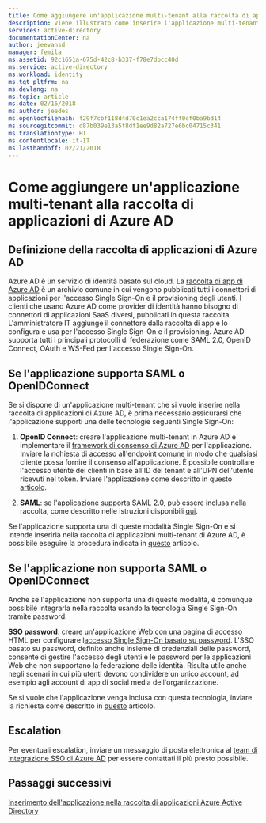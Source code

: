 ```yaml
---
title: Come aggiungere un'applicazione multi-tenant alla raccolta di applicazioni di Azure AD | Microsoft Docs
description: Viene illustrato come inserire l'applicazione multi-tenant sviluppata personalizzata nella raccolta di applicazioni di AD Azure
services: active-directory
documentationCenter: na
author: jeevansd
manager: femila
ms.assetid: 92c1651a-675d-42c8-b337-f78e7dbcc40d
ms.service: active-directory
ms.workload: identity
ms.tgt_pltfrm: na
ms.devlang: na
ms.topic: article
ms.date: 02/16/2018
ms.author: jeedes
ms.openlocfilehash: f29f7cbf118d4d70c1ea2cca174ff0cf0ba9bd14
ms.sourcegitcommit: d87b039e13a5f8df1ee9d82a727e6bc04715c341
ms.translationtype: HT
ms.contentlocale: it-IT
ms.lasthandoff: 02/21/2018
---
```

# <a name="how-to-add-a-multi-tenant-application-to-the-azure-ad-application-gallery"></a>Come aggiungere un'applicazione multi-tenant alla raccolta di applicazioni di Azure AD

## <a name="what-is-the-azure-ad-application-gallery"></a>Definizione della raccolta di applicazioni di Azure AD

Azure AD è un servizio di identità basato sul cloud. La [raccolta di app di Azure AD](https://azure.microsoft.com/marketplace/active-directory/all/) è un archivio comune in cui vengono pubblicati tutti i connettori di applicazioni per l'accesso Single Sign-On e il provisioning degli utenti. I clienti che usano Azure AD come provider di identità hanno bisogno di connettori di applicazioni SaaS diversi, pubblicati in questa raccolta. L'amministratore IT aggiunge il connettore dalla raccolta di app e lo configura e usa per l'accesso Single Sign-On e il provisioning. Azure AD supporta tutti i principali protocolli di federazione come SAML 2.0, OpenID Connect, OAuth e WS-Fed per l'accesso Single Sign-On. 

## <a name="if-your-application-supports-saml-or-openidconnect"></a>Se l'applicazione supporta SAML o OpenIDConnect
Se si dispone di un'applicazione multi-tenant che si vuole inserire nella raccolta di applicazioni di Azure AD, è prima necessario assicurarsi che l'applicazione supporti una delle tecnologie seguenti Single Sign-On:

1. **OpenID Connect**: creare l'applicazione multi-tenant in Azure AD e implementare il [framework di consenso di Azure AD](https://docs.microsoft.com/en-us/azure/active-directory/develop/active-directory-integrating-applications#overview-of-the-consent-framework) per l'applicazione. Inviare la richiesta di accesso all'endpoint comune in modo che qualsiasi cliente possa fornire il consenso all'applicazione. È possibile controllare l'accesso utente dei clienti in base all'ID del tenant e all'UPN dell'utente ricevuti nel token. Inviare l'applicazione come descritto in questo [articolo](https://docs.microsoft.com/en-us/azure/active-directory/develop/active-directory-app-gallery-listing).

2. **SAML**: se l'applicazione supporta SAML 2.0, può essere inclusa nella raccolta, come descritto nelle istruzioni disponibili [qui](https://docs.microsoft.com/en-us/azure/active-directory/develop/active-directory-app-gallery-listing).

Se l'applicazione supporta una di queste modalità Single Sign-On e si intende inserirla nella raccolta di applicazioni multi-tenant di Azure AD, è possibile eseguire la procedura indicata in [questo](https://docs.microsoft.com/en-us/azure/active-directory/develop/active-directory-app-gallery-listing) articolo. 

## <a name="if-your-application-does-not-support-saml-or-openidconnect"></a>Se l'applicazione non supporta SAML o OpenIDConnect
Anche se l'applicazione non supporta una di queste modalità, è comunque possibile integrarla nella raccolta usando la tecnologia Single Sign-On tramite password.

**SSO password**: creare un'applicazione Web con una pagina di accesso HTML per configurare l[accesso Single Sign-On basato su password](https://docs.microsoft.com/en-us/azure/active-directory/active-directory-appssoaccess-whatis). L'SSO basato su password, definito anche insieme di credenziali delle password, consente di gestire l'accesso degli utenti e le password per le applicazioni Web che non supportano la federazione delle identità. Risulta utile anche negli scenari in cui più utenti devono condividere un unico account, ad esempio agli account di app di social media dell'organizzazione. 

Se si vuole che l'applicazione venga inclusa con questa tecnologia, inviare la richiesta come descritto in [questo](https://docs.microsoft.com/en-us/azure/active-directory/develop/active-directory-app-gallery-listing) articolo.

## <a name="escalations"></a>Escalation

Per eventuali escalation, inviare un messaggio di posta elettronica al [team di integrazione SSO di Azure AD](<mailto:SaaSApplicationIntegrations@service.microsoft.com>) per essere contattati il più presto possibile.

## <a name="next-steps"></a>Passaggi successivi
[Inserimento dell'applicazione nella raccolta di applicazioni Azure Active Directory](https://docs.microsoft.com/azure/active-directory/develop/active-directory-app-gallery-listing)
